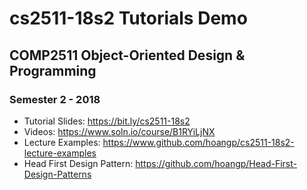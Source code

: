 # cs2511-18s2 Tutorials Demo
## COMP2511 Object-Oriented Design & Programming
### Semester 2 - 2018
- Tutorial Slides: https://bit.ly/cs2511-18s2
- Videos: https://www.soln.io/course/B1RYiLjNX
- Lecture Examples: https://www.github.com/hoangp/cs2511-18s2-lecture-examples
- Head First Design Pattern: https://github.com/hoangp/Head-First-Design-Patterns
